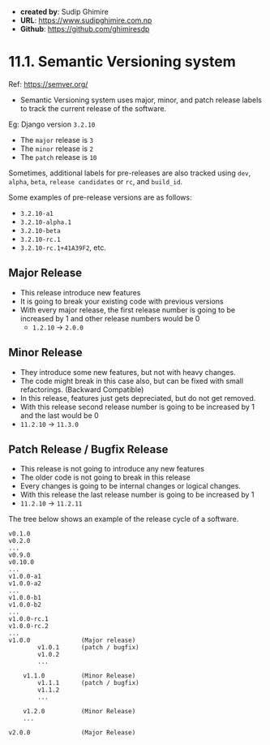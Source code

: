 - **created by**: Sudip Ghimire
- **URL**: https://www.sudipghimire.com.np
- **Github**: https://github.com/ghimiresdp

# 11.1. Semantic Versioning system

Ref: https://semver.org/

- Semantic Versioning system uses major, minor, and patch release labels to track the current release of the software.

Eg: Django version `3.2.10`

- The `major` release is `3`
- The `minor` release is `2`
- The `patch` release is `10`

Sometimes, additional labels for pre-releases are also tracked using `dev`, `alpha`, `beta`, `release candidates`
or `rc`, and `build_id`.

Some examples of pre-release versions are as follows:

- `3.2.10-a1`
- `3.2.10-alpha.1`
- `3.2.10-beta`
- `3.2.10-rc.1`
- `3.2.10-rc.1+41A39F2`, etc.

## Major Release

- This release introduce new features
- It is going to break your existing code with previous versions
- With every major release, the first release number is going to be increased by 1 and other release numbers would be 0
    - `1.2.10` -> `2.0.0`

## Minor Release

- They introduce some new features, but not with heavy changes.
- The code might break in this case also, but can be fixed with small refactorings. (Backward Compatible)
- In this release, features just gets depreciated, but do not get removed.
- With this release second release number is going to be increased by 1 and the last would be 0
- `11.2.10` -> `11.3.0`

## Patch Release / Bugfix Release

- This release is not going to introduce any new features
- The older code is not going to break in this release
- Every changes is going to be internal changes or logical changes.
- With this release the last release number is going to be increased by 1
- `11.2.10` -> `11.2.11`

The tree below shows an example of the release cycle of a software.

```
v0.1.0
v0.2.0
...
v0.9.0
v0.10.0
...
v1.0.0-a1
v1.0.0-a2
...
v1.0.0-b1
v1.0.0-b2
...
v1.0.0-rc.1
v1.0.0-rc.2
...
v1.0.0              (Major release)
        v1.0.1      (patch / bugfix)
        v1.0.2
        ...

    v1.1.0          (Minor Release)
        v1.1.1      (patch / bugfix)
        v1.1.2
        ...

    v1.2.0          (Minor Release)
    ...

v2.0.0              (Major Release)
```
